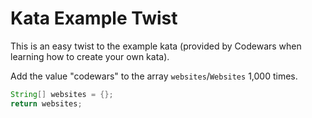 # Kata Example Twist

This is an easy twist to the example kata (provided by Codewars when learning how to create your own kata).

Add the value "codewars" to the array `websites`/`Websites` 1,000 times.

```java
String[] websites = {};
return websites;
```
